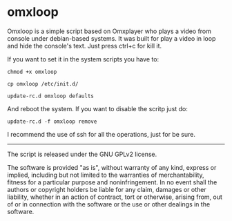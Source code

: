 omxloop
=======

Omxloop is a simple script based on Omxplayer who plays a video from console under debian-based systems.
It was built for play a video in loop and hide the console's text. Just press ctrl+c for kill it.

If you want to set it in the system scripts you have to:

	chmod +x omxloop

	cp omxloop /etc/init.d/

	update-rc.d omxloop defaults

And reboot the system. If you want to disable the scritp just do:

	update-rc.d -f omxloop remove

I recommend the use of ssh for all the operations, just for be sure.

______________________________________________________________________________________________________________________

The script is released under the GNU GPLv2 license.

The software is provided "as is", without warranty of any kind, express or implied, including but not limited to the warranties of merchantability, fitness for a particular purpose and noninfringement. In no event shall the authors or copyright holders be liable for any claim, damages or other liability, whether in an action of contract, tort or otherwise, arising from, out of or in connection with the software or the use or other dealings in the software.

